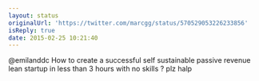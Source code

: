 ```yaml
---
layout: status
originalUrl: 'https://twitter.com/marcgg/status/570529053226233856'
isReply: true
date: 2015-02-25 10:21:40
---
```


@emilanddc How to create a successful self sustainable passive revenue lean startup in less than 3 hours with no skills ? plz halp
